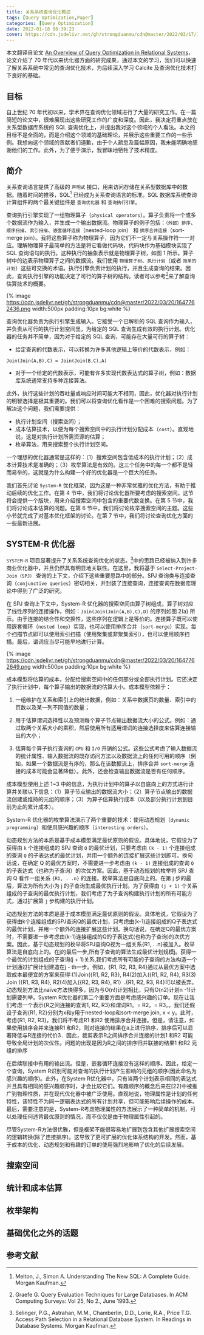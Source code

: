 ```yaml
---
title: 关系系统查询优化概述
tags: [Query Optimization,Paper]
categories: [Query Optimization]
date: 2022-01-18 08:39:23
cover: https://cdn.jsdelivr.net/gh/strongduanmu/cdn@master/2022/03/17/1647475423.jpg
---
```


本文翻译自论文 [An Overview of Query Optimization in Relational Systems](https://web.stanford.edu/class/cs345d-01/rl/chaudhuri98.pdf)，论文介绍了 70 年代以来优化器方面的研究成果，通过本文的学习，我们可以快速了解关系系统中常见的查询优化技术，为后续深入学习 Calcite 及查询优化技术打下良好的基础。

## 目标

自上世纪 70 年代初以来，学术界在查询优化领域进行了大量的研究工作。在一篇简短的论文中，很难展现出这些研究工作的广度和深度。因此，我决定将重点放在关系型数据库系统的 SQL 查询优化上，并提出我对这个领域的个人看法。本文的目标不是全面的，而是介绍这个领域的基础理论，并展示这些重要工作的一些示例。我想向这个领域的贡献者们道歉，由于个人疏忽及篇幅原因，我未能明确地感谢他们的工作。此外，为了便于演示，我冒昧地牺牲了技术精度。

## 简介

关系查询语言提供了高级的 `声明式` 接口，用来访问存储在关系型数据库中的数据。随着时间的推移，SQL[^41] 已经成为关系查询语言的标准。SQL 数据库系统查询计算组件的两个最关键组件是 `查询优化器` 和 `查询执行引擎`。

查询执行引擎实现了一组物理算子（`physical operators`）。算子负责将一个或多个数据流作为输入，并生成一个输出数据流。物理算子的例子包括：`（外部）排序`、`顺序扫描`、`索引扫描`、`嵌套循环连接`（nested-loop join） 和 `排序合并连接`（sort-merge join）。我将这些算子称为物理算子，因为它们不一定与关系操作符一一对应。理解物理算子最简单的方法是将它看做代码块，代码块作为基础模块实现了 SQL 查询语句的执行。这种执行的抽象表示就是物理算子树，如图 1 所示。算子树中的边表示物理算子之间的数据流。我们使用 `物理算子树`、`执行计划`（或者 `简单的计划`）这些可交换的术语。执行引擎负责计划的执行，并且生成查询的结果。因此，查询执行引擎的功能决定了可行的算子树的结构。读者可以参考[^20]来了解查询估算技术的概要。

{% image https://cdn.jsdelivr.net/gh/strongduanmu/cdn@master/2022/03/20/1647762436.png width:500px padding:10px bg:white %}

查询优化器负责为执行引擎生成输入。它接受一个已解析的 SQL 查询作为输入，并负责从可行的执行计划空间里，为给定的 SQL 查询生成有效的执行计划。优化器的任务并不简单，因为对于给定的 SQL 查询，可能存在大量可行的算子树：

* 给定查询的代数表示，可以转换为许多其他逻辑上等价的代数表示，例如：

```
Join(Join(A,B),C) = Join(Join(B,C),A)
```

* 对于一个给定的代数表示，可能有许多实现代数表达式的算子树，例如：数据库系统通常支持多种连接算法。

此外，执行这些计划的吞吐量或响应时间可能大不相同，因此，优化器对执行计划的明智选择是极其重要的。我们可以将查询优化看作是一个困难的搜索问题。为了解决这个问题，我们需要提供：

* 执行计划空间（搜索空间）；
* 成本估算技术，以便为每个搜索空间中的执行计划分配成本（`cost`）。直观地说，这是对执行计划所需资源的估算；
* 枚举算法，用来搜索整个执行计划空间。

一个理想的优化器通常是这样的：（1）搜索空间包含低成本的执行计划；（2）成本计算技术是准确的；（3）枚举算法是有效的。这三个任务中的每一个都不是轻而易举的，这就是为什么构建一个好的优化器是一个巨大的任务。

我们首先讨论 `System-R` 优化框架，因为这是一种非常优雅的优化方法，有助于推动后续的优化工作。在第 4 节中，我们将讨论优化器所要考虑的搜索空间。这节将会提供一个版块，用来介绍搜索空间中包含的重要代数变换。在第 5 节中，我们将讨论成本估算的问题。在第 6 节中，我们将讨论枚举搜索空间的主题。这些小节就完成了对基本优化框架的讨论。在第 7 节中，我们将讨论查询优化方面的一些最新进展。

## SYSTEM-R 优化器

`SYSTEM-R` 项目显著提升了关系系统查询优化的状态。[^55]中的思路已经被纳入到许多商业优化器中，并且仍然具有明显地关联性。在这里，我将基于 `Select-Project-Join（SPJ）` 查询的上下文，介绍下这些重要思路中的部分。SPJ 查询类与连接查询（`conjunctive queries`）密切相关，并封装了连接查询，连接查询在数据库理论中得到了广泛的研究。

在 SPJ 查询上下文中，System-R 优化器的搜索空间由算子树组成，算子树对应了线性序列的连接操作，例如：`Join(Join(Join(A,B),C),D)` 的序列如图 2(a) 所示。由于连接的结合性和交换性，这些序列在逻辑上是等价的。连接算子既可以使用嵌套循环（`nested loop`）实现，也可以使用排序合并（`sort-merge`）实现。每个扫描节点即可以使用索引扫描（使用聚集或非聚集索引），也可以使用顺序扫描。最后，谓词应当尽可能早地进行计算。

{% image https://cdn.jsdelivr.net/gh/strongduanmu/cdn@master/2022/03/20/1647762649.png width:500px padding:10px bg:white %}

成本模型将估算的成本，分配给搜索空间中的任何部分或全部执行计划。它还决定了执行计划中，每个算子输出的数据流的估算大小。成本模型依赖于：

1. 一组维护在关系和索引上的统计数据，例如：关系中数据页的数量、索引中的页数以及某一列不同值的数量；

2. 用于估算谓词选择性以及预测每个算子节点输出数据流大小的公式。例如：通过取两个关系大小的乘积，然后使用所有适用谓词的连接选择度来估算连接输出的大小；

3. 估算每个算子执行查询的 `CPU` 和 `I/O` 开销的公式。这些公式考虑了输入数据流的统计属性、输入数据流的既存访问方法以及数据流上的任何可用的顺序（例如，如果一个数据流是有序的，那么在该数据流上，排序合并 `sort-merge` 连接的成本可能会显著降低）。此外，还会检查输出数据流是否有任何顺序。

成本模型使用上述 1~3 中的信息，为执行计划中的算子以自底向上的方式进行计算并关联以下信息：（1）算子节点输出的数据流大小；（2）算子节点输出的数据流创建或维持的元组的顺序；（3）为算子估算执行成本（以及部分执行计划到目前为止的累计成本）。

System-R 优化器的枚举算法演示了两个重要的技术：使用动态规划（`dynamic programming`）和使用感兴趣的顺序（`interesting orders`）。

动态规划方法的本质是基于成本模型满足最优原则的假设。具体地说，它假设为了获得由 `k` 个连接组成的 SPJ 查询 `Q` 的最优计划，只要考虑由 `(k - 1)` 个连接组成的查询 `Q` 的子表达式的最优计划，并用一个额外的连接扩展这些计划即可。换句话说，在确定 Q 的最优方案时，不需要进一步考虑由 `(k - 1)` 连接组成的查询 `Q` 的子表达式（也称为子查询）的次优方案。因此，基于动态规划的枚举将 SPJ 查询 Q 看作一组关系 `{R1, . .n}` 的连接。枚举算法是自底向上的。在第 j 步的最后，算法为所有大小为 j 的子查询生成最优执行计划。为了获得由 `(j + 1)` 个关系组成的子查询的最优执行计划，我们考虑了为子查询构建执行计划的所有可能方式，通过扩展第 `j` 步构建的执行计划。



动态规划方法的本质是基于成本模型满足最优原则的假设。具体地说，它假设为了获得由k个连接组成的SPJ查询Q的最优计划，只考虑由(k-1)连接组成的Q子表达式的最优计划，并用一个额外的连接扩展这些计划。换句话说，在确定Q的最优方案时，不需要进一步考虑由(k-1)连接组成的Q的子表达式(也称为子查询)的次优方案。因此，基于动态规划的枚举将SPJ查询Q视为一组关系{R1, . .n}被加入。枚举算法是自底向上的。在j的最后一步,所有子查询的算法生成最优计划规模j。获得一个最优的计划组成的子查询(j + 1)关系,我们考虑所有可能的子查询的方法构造一个计划通过扩展计划建造在j - th一步。例如，{R1, R2, R3, R4}通过从最优方案中选取成本最便宜的方案来获得:(1)Join({R1, R2, R3}, R4(2)加入({R1, R2, R4}, R3(3) Join ({R1, R3, R4}, R2(4)加入({R2, R3, R4}, R1）.{R1, R2, R3, R4}可以被丢弃。动态规划方法比naïve方法快得多，因为与O(n!)计划相比，只有O(n2)计划n -1)计划需要列举。System R优化器的第二个重要方面是考虑感兴趣的订单。现在让我们考虑一个表示{R之间连接的查询1, R2, R3}和谓词R1。= R2。= R3。。我们还假设子查询{R1, R2}分别为x和y用于nested-loop和sort-merge join, x < y。此时，考虑{R1, R2, R3}，我们将不考虑R1 和R2 使用排序合并连接。但是，请注意，如果使用排序合并来连接R1 和R2，则对连接的结果在a上进行排序，排序后可以显著降低与R连接的代价3．因此，裁剪表示R之间排序合并连接的计划1 和R2 可能导致全局计划的次优性。问题的出现是因为R之间的排序归并联接的结果1 和R2 元组的排序

在后续联接中有用的输出流。但是，嵌套循环连接没有这样的顺序。因此，给定一个查询，System R识别可能对查询的执行计划产生影响的元组的顺序(因此命名为感兴趣的顺序)。此外，在System R优化器中，只有当两个计划表示相同的表达式并且具有相同的感兴趣顺序时，才会比较它们。有趣顺序的概念后来在[22]中被推广到物理性质，并在现代优化器中被广泛使用。直观地说，物理属性是计划的任何特性，该特性不为同一逻辑表达式的所有计划共享，但可能影响后续操作的成本。最后，需要注意的是，System-R考虑物理属性的方法展示了一种简单的机制，可以处理任何违背最优原则的情况，而不仅仅是由于物理属性引起的。

尽管System-R方法很优雅，但是框架不能很容易地扩展到包含其他扩展搜索空间的逻辑转换(除了连接排序)。这导致了更可扩展的优化体系结构的开发。然而，基于成本的优化、动态规划和有趣的订单的使用强烈地影响了优化的后续发展。



## 搜索空间



## 统计和成本估算



## 枚举架构



## 基础优化之外的话题



## 参考文献

[^1]: Apers, P.M.G., Hevner, A.R., Yao, S.B. Optimization Algorithms for Distributed Queries. IEEE Transactions on Software Engineering, Vol 9:1, 1983.
[^2]: Bancilhon, F., Maier, D., Sagiv, Y., Ullman, J.D. Magic sets and other strange ways to execute logic programs. In Proc. of ACM PODS, 1986.
[^3]: Bernstein, P.A., Goodman, N., Wong, E., Reeve, C.L, Rothnie, J. Query Processing in a System for Distributed Databases (SDD-1), ACM TODS 6:4 (Dec 1981).
[^4]: Chaudhuri, S., Shim K. An Overview of Cost-based Optimization of Queries with Aggregates. IEEE DE Bulletin, Sep. 1995. (Special Issue on Query Processing).
[^5]: Chaudhuri, S., Shim K. Including Group-By in Query Optimization. In Proc. of VLDB, Santiago, 1994.
[^6]: Chaudhuri, S., Shim K. Query Optimization with aggregate views: In Proc. of EDBT, Avignon, 1996.
[^7]: Chaudhuri, S., Dayal, U. An Overview of Data Warehousing and OLAP Technology. In ACM SIGMOD Record, March 1997.
[^8]: Chaudhuri, S., Shim K. Optimization of Queries with User-defined Predicates. In Proc. of VLDB, Mumbai, 1996.
[^9]: Chaudhuri, S., Krishnamurthy, R., Potamianos, S., Shim K. Optimizing Queries with Materialized Views. In Proc. of IEEE Data Engineering Conference, Taipei, 1995.
[^10]: Chaudhuri, S., Gravano, L. Optimizing Queries over Multimedia Repositories. In Proc. of ACM SIGMOD, Montreal, 1996.
[^11]: Chaudhuri, S., Motwani, R., Narasayya, V. Random Sampling for Histogram Construction: How much is enough? In Proc. of ACM SIGMOD, Seattle, 1998.
[^12]: Chimenti D., Gamboa R., Krishnamurthy R. Towards an Open Architecture for LDL. In Proc. of VLDB, Amsterdam, 1989.
[^13]: Dayal, U. Of Nests and Trees: A Unified Approach to Processing Queries That Contain Nested Subqueries, Aggregates and Quantifiers. In Proc. of VLDB, 1987.
[^14]: Fagin, R. Combining Fuzzy Information from Multiple Systems. In Proc. of ACM PODS, 1996.
[^15]: Finkelstein S., Common Expression Analysis in Database Applications. In Proc. of ACM SIGMOD, Orlando, 1982.
[^16]: Ganski, R.A., Long, H.K.T. Optimization of Nested SQL Queries Revisited. In Proc. of ACM SIGMOD, San Francisco, 1987.
[^17]: Gassner, P., Lohman, G., Schiefer, K.B. Query Optimization in the IBM DB2 Family. IEEE Data Engineering Bulletin, Dec. 1993.
[^18]: Gibbons, P.B., Matias, Y., Poosala, V. Fast Incremental Maintenance of Approximate Histograms. In Proc. of VLDB, Athens, 1997.
[^19]: Graefe, G., Ward K. Dynamic Query Evaluation Plans. In Proc. of ACM SIGMOD, Portland, 1989.
[^20]: Graefe G. Query Evaluation Techniques for Large Databases. In ACM Computing Surveys: Vol 25, No 2., June 1993.
[^21]: Graefe, G. The Cascades Framework for Query Optimization. In Data Engineering Bulletin. Sept. 1995.
[^22]: Graefe, G., Dewitt D.J. The Exodus Optimizer Generator. In Proc. of ACM SIGMOD, San Francisco, 1987.
[^23]: Graefe, G., McKenna, W.J. The Volcano Optimizer Generator: Extensibility and Efficient Search. In Proc. of the IEEE Conference on Data Engineering, Vienna, 1993.
[^24]: Gray, J., Bosworth, A., Layman A., Pirahesh H. Data Cube: A Relational Aggregation Operator Generalizing Group-by, Cross-Tab, and Sub-Totals. In Proc. of IEEE Conference on Data Engineering, New Orleans, 1996.
[^25]: Gupta A., Harinarayan V., Quass D. Aggregate-query processing in data warehousing environments. In Proc. of VLDB, Zurich, 1995.
[^26]: Haas, L., Freytag, J.C., Lohman, G.M., Pirahesh, H. Extensible Query Processing in Starburst. In Proc. of ACM SIGMOD, Portland, 1989.
[^27]: Haas, P.J., Naughton, J.F., Seshadri, S., Stokes, L. Sampling-Based Estimation of the Number of Distinct Values of an Attribute. In Proc. of VLDB, Zurich, 1995.
[^28]: Hasan, W. Optimization of SQL Queries for Parallel Machines. LNCS 1182, Springer-Verlag, 1996.
[^29]: Hellerstein J.M., Stonebraker, M. Predicate Migration: Optimization queries with expensive predicates. In Proc. of ACM SIGMOD, Washington D.C., 1993.
[^30]: Hellerstein, J.M. Predicate Migration placement. In Proc. of ACM SIGMOD, Minneapolis, 1994.
[^31]: Hong, W., Stonebraker, M. Optimization of Parallel Query Execution Plans in XPRS. In Proc. of Conference on Parallel and Distributed Information Systems. 1991.
[^32]: Hong, W. Parallel Query Processing Using Shared Memory Multiprocessors and Disk Arrays. Ph.D. Thesis, University of California, Berkeley, 1992.
[^33]: Ioannidis, Y., Ng, R.T., Shim, K., Sellis, T. Parametric Query Optimization. In Proc. of VLDB, Vancouver, 1992.
[^34]: Ioannidis, Y.E. Universality of Serial Histograms. In Proc. of VLDB, Dublin, Ireland, 1993.
[^35]: Kim, W. On Optimizing an SQL-like Nested Query. ACM TODS, Vol 9, No. 3, 1982.
[^36]: Levy, A., Mumick, I.S., Sagiv, Y. Query Optimization by Predicate Move-Around. In Proc. of VLDB, Santiago, 1994.
[^37]: Lohman, G.M. Grammar-like Functional Rules for Representing Query Optimization Alternatives. In Proc. of ACM SIGMOD, 1988.
[^38]: Lohman. G., Mohan, C., Haas, L., Daniels, D., Lindsay, B., Selinger, P., Wilms, P. Query Processing in R*. In Query Processing in Database Systems. Springer Verlag, 1985.
[^39]: Mackert, L.F., Lohman, G.M. R* Optimizer Validation and Performance Evaluation For Distributed Queries. In Readings in Database Systems. Morgan Kaufman.
[^40]: Mackert, L.F., Lohman, G.M. R* Optimizer Validation and Performance Evaluation for Local Queries. In Proc. of ACM SIGMOD, 1986.
[^41]: Melton, J., Simon A. Understanding The New SQL: A Complete Guide. Morgan Kaufman.
[^42]: Mumick, I.S., Finkelstein, S., Pirahesh, H., Ramakrishnan, R.Magic is Relevant. In Proc. of ACM SIGMOD, Atlantic City, 1990.
[^43]: Mumick, I.S., Pirahesh, H. Implementation of Magic Sets in a Relational Database System. In Proc. of ACM SIGMOD, Montreal, 1994.
[^44]: Muralikrishna, M. Improved Unnesting Algorithms for Join Aggregate SQL Queries. In Proc. of VLDB, Vancouver, 1992.
[^45]: Muralikrishna M., Dewitt D.J. Equi-Depth Histograms for Estimating Selectivity Factors for Multi-Dimensional Queries, Proc. of ACM SIGMOD, Chicago, 1988.
[^46]: Ono, K., Lohman, G.M. Measuring the Complexity of Join Enumeration in Query Optimization. In Proc. of VLDB, Brisbane, 1990.
[^47]: Ozsu M.T., Valduriez, P. Principles of Distributed Database Systems. Prentice-Hall, 1991.
[^48]: Piatetsky-Shapiro, G., Connell, C. Accurate Estimation of the Number of Tuples Satisfying a Condition. In Proc. of ACM SIGMOD, 1984.
[^49]: Pirahesh, H., Hellerstein J.M., Hasan, W. Extensible/Rule Based Query Rewrite Optimization in Starburst. In Proc. of ACM SIGMOD 1992.
[^50]: Poosala, V., Ioannidis, Y., Haas, P., Shekita, E. Improved Histograms for Selectivity Estimation. In Proc. of ACM SIGMOD, Montreal, Canada 1996.
[^51]: Poosala, V., Ioannidis, Y.E. Selectivity Estimation Without the Attribute Value Independence Assumption. In Proc. of VLDB, Athens, 1997.
[^52]: Poosala, V., Ioannidis, Y.E., Haas, P.J., Shekita, E.J. Improved Histograms for Selectivity Estimation of Range Predicates In Proc. of ACM SIGMOD, Montreal, 1996.
[^53]: Rosenthal, A., Galindo-Legaria, C. Query Graphs, Implementing Trees, and Freely Reorderable Outerjoins. In Proc. of ACM SIGMOD, Atlantic City, 1990.
[^54]: Schneider, D.A. Complex Query Processing in Multiprocessor Database Machines. Ph.D. thesis, University of Wisconsin, Madison, Sept. 1990. Computer Sciences Technical Report 965.
[^55]: Selinger, P.G., Astrahan, M.M., Chamberlin, D.D., Lorie, R.A., Price T.G. Access Path Selection in a Relational Database System. In Readings in Database Systems. Morgan Kaufman.
[^56]: Seshadri P., et al. Cost Based Optimization for Magic: Algebra and Implementation. In Proc. of ACM SIGMOD, Montreal, 1996.
[^57]: Seshadri, P., Pirahesh, H., Leung, T.Y.C. Decorrelating complex queries. In Proc. of the IEEE International Conference on Data Engineering, 1996.
[^58]: Simmen, D., Shekita E., Malkemus T. Fundamental Techniques for Order Optimization. In Proc. of ACM SIGMOD, Montreal, 1996.
[^59]: Srivastava D., Dar S., Jagadish H.V., Levy A.: Answering Queries with Aggregation Using Views. Proc. of VLDB, Mumbai, 1996.
[^60]: Yan, Y.P., Larson P.A. Eager aggregation and lazy aggregation. In Proc. of VLDB Conference, Zurich, 1995.
[^61]: Yang, H.Z., Larson P.A. Query Transformation for PSJ-Queries. In Proc. of VLDB, 1987.